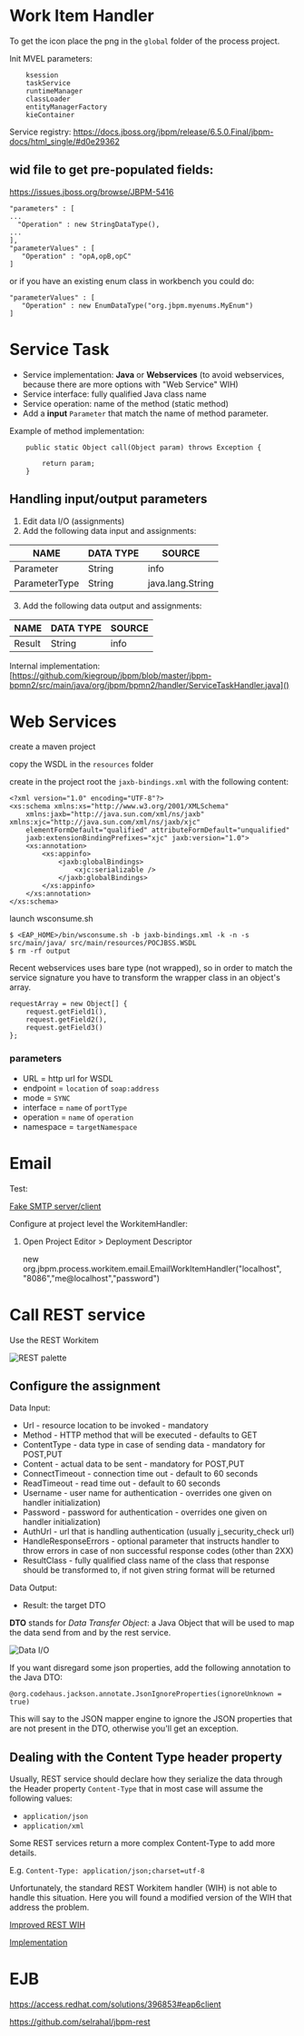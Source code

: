 # Work Item Handler

To get the icon place the png in the `global` folder of the process project.

Init MVEL parameters:

        ksession
        taskService
        runtimeManager
        classLoader
        entityManagerFactory
        kieContainer

Service registry:
https://docs.jboss.org/jbpm/release/6.5.0.Final/jbpm-docs/html_single/#d0e29362


## wid file to get pre-populated fields:

https://issues.jboss.org/browse/JBPM-5416

```
"parameters" : [
...
  "Operation" : new StringDataType(),
...
],
"parameterValues" : [
   "Operation" : "opA,opB,opC"
]
```

or if you have an existing enum class in workbench you could do:

```
"parameterValues" : [
   "Operation" : new EnumDataType("org.jbpm.myenums.MyEnum")
]
```


# Service Task

* Service implementation: **Java** or **Webservices** (to avoid webservices, because there are more options with "Web Service" WIH)
* Service interface: fully qualified Java class name
* Service operation: name of the method (static method)
* Add a **input** `Parameter` that match the name of method parameter.

Example of method implementation:

```
	public static Object call(Object param) throws Exception {

		return param;
	}
```

## Handling input/output parameters

1. Edit data I/O (assignments)
2. Add the following data input and assignments:

  | NAME          | DATA TYPE | SOURCE           |
  |---------------|-----------|------------------|
  | Parameter     | String    | info             |
  | ParameterType | String    | java.lang.String |

3. Add the following data output and assignments:

  | NAME          | DATA TYPE | SOURCE           |
  |---------------|-----------|------------------|
  | Result        | String    | info             |


Internal implementation: 
[https://github.com/kiegroup/jbpm/blob/master/jbpm-bpmn2/src/main/java/org/jbpm/bpmn2/handler/ServiceTaskHandler.java]()

# Web Services

create a maven project

copy the WSDL in the `resources` folder

create in the project root the `jaxb-bindings.xml` with the following content:

    <?xml version="1.0" encoding="UTF-8"?>
    <xs:schema xmlns:xs="http://www.w3.org/2001/XMLSchema"
    	xmlns:jaxb="http://java.sun.com/xml/ns/jaxb" xmlns:xjc="http://java.sun.com/xml/ns/jaxb/xjc"
    	elementFormDefault="qualified" attributeFormDefault="unqualified"
    	jaxb:extensionBindingPrefixes="xjc" jaxb:version="1.0">
    	<xs:annotation>
    		<xs:appinfo>
    			<jaxb:globalBindings>
    				<xjc:serializable />
    			</jaxb:globalBindings>
    		</xs:appinfo>
    	</xs:annotation>
    </xs:schema>

launch wsconsume.sh

    $ <EAP_HOME>/bin/wsconsume.sh -b jaxb-bindings.xml -k -n -s src/main/java/ src/main/resources/POCJBSS.WSDL
    $ rm -rf output


Recent webservices uses bare type (not wrapped), so in order to match the service signature you have to transform the wrapper class in an object's array.

    requestArray = new Object[] {
    	request.getField1(),
    	request.getField2(),
    	request.getField3()
    };

### parameters

  - URL = http url for WSDL
  - endpoint = `location` of `soap:address`
  - mode = `SYNC`
  - interface = `name` of `portType`
  - operation = `name` of `operation`
  - namespace = `targetNamespace`

# Email
Test:

[Fake SMTP server/client](https://nilhcem.github.io/FakeSMTP/)

Configure at project level the WorkitemHandler:

1. Open Project Editor > Deployment Descriptor


    new org.jbpm.process.workitem.email.EmailWorkItemHandler("localhost", "8086","me@localhost","password")



# Call REST service

Use the REST Workitem

![REST palette](./imgs/rest-service_001.png)

## Configure the assignment
Data Input:

- Url - resource location to be invoked - mandatory
- Method - HTTP method that will be executed - defaults to GET
- ContentType - data type in case of sending data - mandatory for POST,PUT
- Content - actual data to be sent - mandatory for POST,PUT
- ConnectTimeout - connection time out - default to 60 seconds
- ReadTimeout - read time out - default to 60 seconds</li>
- Username - user name for authentication - overrides one given on handler initialization)
- Password - password for authentication - overrides one given on handler initialization)
- AuthUrl - url that is handling authentication (usually j_security_check url)
- HandleResponseErrors - optional parameter that instructs handler to throw errors in case of non successful response codes (other than 2XX)
- ResultClass - fully qualified class name of the class that response should be transformed to, if not given string format will be returned

Data Output:

- Result: the target DTO

**DTO** stands for *Data Transfer Object*: a Java Object that will be used to map the data send from and by the rest service.

![Data I/O](./imgs/rest-service_002.png)

If you want disregard some json properties, add the following annotation to the Java DTO:

    @org.codehaus.jackson.annotate.JsonIgnoreProperties(ignoreUnknown = true)

This will say to the JSON mapper engine to ignore the JSON properties that are not present in the DTO, otherwise you'll get an exception.

## Dealing with the Content Type header property
Usually, REST service should declare how they serialize the data through the Header property `Content-Type` that in most case will assume the following values:

- `application/json`
- `application/xml`

Some REST services return a more complex Content-Type to add more details.

E.g. `Content-Type: application/json;charset=utf-8`

Unfortunately, the standard REST Workitem handler (WIH) is not able to handle this situation.
Here you will found a modified version of the WIH that address the problem.

[Improved REST WIH](./samples/wih/rest-wih/README.md)

[Implementation](https://github.com/kiegroup/jbpm/tree/6.5.x/jbpm-workitems/src/main/java/org/jbpm/process/workitem/rest)

# EJB

https://access.redhat.com/solutions/396853#eap6client

https://github.com/selrahal/jbpm-rest
